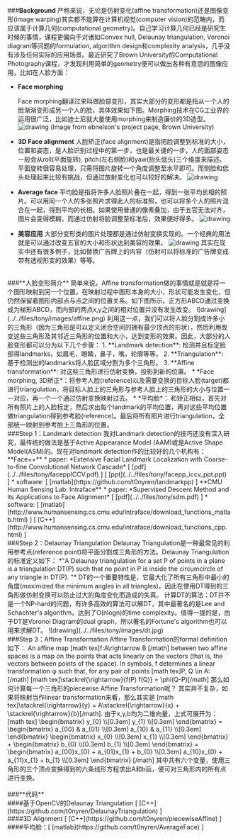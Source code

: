 ###**Background**
严格来说，无论是仿射变化(affine transformation)还是图像变形(image warping)其实都不能算在计算机视觉(computer vision)的范畴内，而应该属于计算几何(computational geometry)。自己学习计算几何已经是研究生时候的事情，课程更偏向于对诸如Convex hull, Delaunay triangulation, Voronoi diagram等问题的formulation, algorithm design和complexity analysis，几乎没有涉及任何实际的应用场景。最近研究了Brown University的Computational Photography课程，才发现利用简单的geometry便可以做出各种有意思的图像应用，比如在人脸方面：
* **Face morphing**
  
  Face morphing翻译过来叫做脸部变形，其实大部分的变形都是指从一个人的脸渐渐变形成另一个人的脸，具体效果如下图。Morphing技术在CG工业界的运用很广泛，比如迪士尼就大量使用morphing来制造廉价的3D造型。
  ![drawing](../../files/tony/images/face_morphing.gif)
  (Image from ebnelson's project page, Brown University)
* **3D Face alignment**
  人脸矫正(face alignment)是指把脸调整到标准的大小，位置和姿态，是人脸识别过程中的第一步，也是最关键的一步。人的面部姿态一般会从roll(平面旋转), pitch(左右侧脸)和yaw(抬头低头)三个维度来描述。平面旋转很容易处理，只需将图片旋转一个角度调整至水平即可。而侧脸和低头处理起来比较有挑战，但通过放射变化也可以较好的解决。
  ![drawing](../../files/tony/images/alignment.jpg)
* **Average face**
  平均脸是指将许多人脸照片叠在一起，得到一张平均长相的照片。可以用同一个人的多张照片求得此人的标准照，也可以将多个人的照片混合在一起，得到平均的长相。如果使用普通的像素叠加，由于五官无法对齐，图片会变得模糊，而通过仿射将脸调整至标准后，效果便好得多。
  ![drawing](../../files/tony/images/avgface.jpg)
* **美容应用**
  大部分变形类的图片处理都是通过仿射变换实现的。一个经典的用法就是可以通过改变五官的大小和形状达到美容的效果。
  ![drawing](../../files/tony/images/cosmetic.jpg)
其实在现实中还有很多例子，比如替换广告牌上的内容（仿射可以将标准的广告牌变成带有透视形变的效果）等等。
</br>
###**人脸变形简介**
简单来说，Affine transformation做的事情就是就是将一个图形映射到另一个位置，在映射过程中图形本身的大小，形状可能发生变化，但仍然保留着图形内部点与点之间的位置关系。如下图所示，正方形ABCD通过变换成为梯形ABCD，而内部的两点x,y之间的相对位置并没有发生改变。
![drawing](../../files/tony/images/affine.png)
利用这一点，我们可以将人脸分割成许多小的三角形（因为三角形是可以定义闭合空间的拥有最少顶点的形状），然后利用改变这些三角形及其邻近三角形的位置和大小，达到变形的效果。因此，大部分的人脸变形都可以分为以下几个步骤：
1. **Landmark detection**: 检测并且标定脸部得landmarks，如眉毛，眼睛，鼻子，嘴，轮廓等等。
2. **Triangulation**: 基于检测出的landmarks将人脸区域分割为多个三角形。
3. **Affine transformation**: 对这些三角形进行仿射变换，投影到新的位置。
 * *Face morphing, 3D矫正*：将参考人脸(reference)以及需要变换的目标人脸(target)都进行triangulation，将目标人脸上的三角形与参考人脸上的三角形的大小与位置一一对应，再一个一个通过仿射变换映射过去。
 * *平均脸*： 和矫正相似，首先对所有照片上的人脸标定，然后求出每个landmark的平均位置，再对这些平均位置做triangulation得到参考脸(reference)。最后将所有照片进行triangulation，全部统一映射到参考脸上三角形的位置。
</br>
###Step 1：Landmark detection
我对Landmark detection的技巧还没有深入研究，最传统的做法是基于Active Appearance Model (AAM)或是Active Shape Model(ASM)的。现在对landmark detection作的比较好的几个机构有：
**Face++**
* paper: *Extensive Facial Landmark Localization with Coarse-to-fine Convolutional Network Cascade* [ [pdf](../../files/tony/faceppICCV.pdf) ] [ [ppt](../../files/tony/facepp_iccv_ppt.ppt) ]
* software: [ [matlab](https://github.com/t0nyren/landmarkpp) ]
**CMU Human Sensing Lab: Intraface**
* paper: *Supervised Descent Method and its Applications to Face Alignment* [ [pdf](../../files/tony/sdm.pdf) ]
* software: [ [matlab](http://www.humansensing.cs.cmu.edu/intraface/download_functions_matlab.html) ] [ [C++](http://www.humansensing.cs.cmu.edu/intraface/download_functions_cpp.html) ]
</br>
###Step 2：Delaunay Triangulation
Delaunay Triangulation是一种最常见的利用参考点(reference point)将平面分割成三角形的方法。Delaunay Triangulation的标准定义如下：
*"A Delaunay triangulation for a set P of points in a plane is a triangulation DT(P) such that no point in P is inside the circumcircle of any triangle in DT(P). "*
DT的一个重要特性是，它最大化了所有三角形中最小的角度(maximized the minimum angles in all triangles)，因此在使用DT得到的三角形做仿射变换可以防止过大的角度变化而造成的失真。
计算DT的算法：DT并不是一个NP-hard的问题，有许多高效的算法可以解DT，其中最著名的是Lee and Schachter's algorithm，达到了O(nlogn)的time complexity。值得一提的是，由于DT是Voronoi Diagram的dual graph，所以著名的Fortune's algorithm也可以用来求解DT。
![drawing](../../files/tony/images/dt.jpg)
</br>
###Step 3：Affine Transformation
Affine Transformation的formal definition如下：
An affine map [math tex]f:A\rightarrow B [/math] between two affine spaces is a map on the points that acts linearly on the vectors (that is, the vectors between points of the space). In symbols, f determines a linear transformation φ such that, for any pair of points [math tex]P, Q \in A: [/math]
[math tex]\stackrel{\rightarrow}{f(P) f(Q)} = \phi(Q-P)[/math]
那么如何计算每一个三角形的piecewise Affine Transformation呢？ 其实并不复杂，如果将映射当作linear transformation来看，那么其实是
[math tex]\stackrel{\rightarrow}{y} = A\stackrel{\rightarrow}{x} + \stackrel{\rightarrow}{b}[/math].
由于x,y,b均为二维向量，上式可展开为：
[math tex]
\begin{bmatrix}
      y_{0}   \\[0.3em]
      y_{1}   \\[0.3em]
     \end{bmatrix}
= \begin{bmatrix}
      a_{00}  & a_{01}   \\[0.3em]
      a_{10}  & a_{11}   \\[0.3em]
     \end{bmatrix}
\begin{bmatrix}
      x_{0}   \\[0.3em]
      x_{1}   \\[0.3em]
     \end{bmatrix}
+ \begin{bmatrix}
      b_{0}   \\[0.3em]
      b_{1}   \\[0.3em]
     \end{bmatrix}
  = \begin{bmatrix}
      a_{00}x_{0} + a_{01}x_{1} + b_{0}   \\[0.3em]
      a_{10}x_{0} + a_{11}x_{1} + b_{1}   \\[0.3em]
     \end{bmatrix}
[/math]
其中共有六个变量，使用三角形的三个顶点变换得到的六条线形方程求出A和b后，便可对三角形内的所有点进行变换。
</br>
</br>
###**代码**
</br>
####基于OpenCV的Delaunay Triangulation [ [C++](https://github.com/t0nyren/DelaunayTriangulation) ]
</br>
####3D Alignment [ [C++](https://github.com/t0nyren/piecewiseAffine) ]
</br>
####平均脸：[ [matlab](https://github.com/t0nyren/AverageFace) ]
